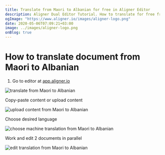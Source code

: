 ```yaml
---
title: Translate from Maori to Albanian for free in Aligner Editor
description: Aligner Dual Editor Tutorial. How to translate for free from Maori to Albanian. Aligner is multilingual document management platform. 
ogImage: "https://www.aligner.io/images/aligner-logo.png"
date: 2020-05-06T07:09:21+03:00
image: ../images/aligner-logo.png
onBlog: true
---
```


# How to translate document from Maori to Albanian

1. Go to editor at [app.aligner.io](https://app.aligner.io "Aligner App web page")

![translate from Maori to Albanian](../aligner-blank-editor.png "translate from Maori to Albanian")

Copy-paste content or upload content

![upload content from Maori to Albanian](../aligner-uploaded-document.png "upload content from Maori to Albanian")

Choose desired language

![choose machine translation from Maori to Albanian](../aligner-language-dropdown.png "choose machine translation from Maori to Albanian")

Work and edit 2 documents in parallel

![edit translation from Maori to Albanian](../aligner-double-sitded-editor.png "edit translation from Maori to Albanian")


